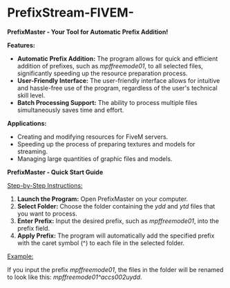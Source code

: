 # PrefixStream-FIVEM-
<b>PrefixMaster - Your Tool for Automatic Prefix Addition!</b>

<b>Features:</b>

<ul>
  <li><b>Automatic Prefix Addition:</b> The program allows for quick and efficient addition of prefixes, such as <i>mpffreemode01</i>, to all selected files, significantly speeding up the resource preparation process.</li>
  <li><b>User-Friendly Interface:</b> The user-friendly interface allows for intuitive and hassle-free use of the program, regardless of the user's technical skill level.</li>
  <li><b>Batch Processing Support:</b> The ability to process multiple files simultaneously saves time and effort.</li>
</ul>
<b>Applications:</b>

<ul>
  <li>Creating and modifying resources for FiveM servers.</li>
  <li>Speeding up the process of preparing textures and models for streaming.</li>
  <li>Managing large quantities of graphic files and models.</li>
</ul>

<b>PrefixMaster - Quick Start Guide</b>

<u>Step-by-Step Instructions:</u>

<ol>
  <li><b>Launch the Program:</b> Open PrefixMaster on your computer.</li>
  <li><b>Select Folder:</b> Choose the folder containing the <i>ydd</i> and <i>ytd</i> files that you want to process.</li>
  <li><b>Enter Prefix:</b> Input the desired prefix, such as <i>mpffreemode01</i>, into the prefix field.</li>
  <li><b>Apply Prefix:</b> The program will automatically add the specified prefix with the caret symbol (^) to each file in the selected folder.</li>
</ol>
<u>Example:</u>

<p>If you input the prefix <i>mpffreemode01</i>, the files in the folder will be renamed to look like this: <i>mpffreemode01^accs002uydd</i>.</p>

